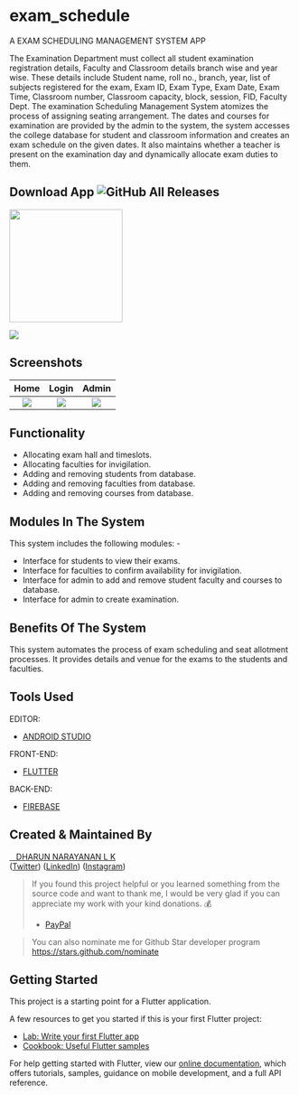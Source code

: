 # exam_schedule

A EXAM SCHEDULING MANAGEMENT SYSTEM APP

The Examination Department must collect all student examination registration details, Faculty and Classroom details branch wise and year wise. These details include Student name, roll no., branch, year, list of subjects registered for the exam, Exam ID, Exam Type, Exam Date, Exam Time, Classroom number, Classroom capacity, block, session, FID, Faculty Dept. The examination Scheduling Management System atomizes the process of assigning seating arrangement. The dates and courses for examination are provided by the admin to the system, the system accesses the college database for student and classroom information and creates an exam schedule on the given dates. It also maintains whether a teacher is present on the examination day and dynamically allocate exam duties to them.

## Download App ![GitHub All Releases](https://img.shields.io/github/downloads/Thealphamerc/flutter_login_signup/total?color=green)
<a href="https://drive.google.com/file/d/1Cl6WhPjaYJS1pPvxyj39MD06T3H20Ty2/view?usp=sharing"><img src="https://playerzon.com/asset/download.png" width="200"></img></a>



<img src="https://github.com/dharun276/Exam-Scheduling-Management-System/blob/master/Screenshots/img.png"  /> 



## Screenshots

Home                |   Login   |  Admin
:-------------------------:|:-------------------------:|:-------------------------:
![](https://github.com/dharun276/Exam-Scheduling-Management-System/blob/master/Screenshots/IMG_20201129_130616.png?raw=true)|![](https://github.com/dharun276/Exam-Scheduling-Management-System/blob/master/Screenshots/IMG_20201129_130628.png?raw=true)|![](https://github.com/dharun276/Exam-Scheduling-Management-System/blob/master/Screenshots/IMG_20201129_130640.png?raw=true) 

## Functionality 
 
- Allocating exam hall and timeslots. 
- Allocating faculties for invigilation. 
- Adding and removing students from database.
- Adding and removing faculties from database.
- Adding and removing courses from database.

## Modules In The System

This system includes the following modules: -
 - Interface for students to view their exams.
 - Interface for faculties to confirm availability for invigilation.
 - Interface for admin to add and remove student faculty and courses to database.
 - Interface for admin to create examination.

## Benefits Of The System

This system automates the process of exam scheduling and seat allotment processes. It provides details and venue for the exams to the students and faculties.

## Tools Used

EDITOR:
 - [ANDROID STUDIO](https://developer.android.com/studio)
 
FRONT-END:
 - [FLUTTER](https://flutter.dev/)
 
BACK-END:
 - [FIREBASE](https://firebase.google.com/?&gclid=CjwKCAiArbv_BRA8EiwAYGs23JxCKu7t4KyqmglHNQUp6m87LkhrzqsO_erg-sV8l3Kpo2Ywbw957xoCt50QAvD_BwE)
 
## Created & Maintained By
 [&nbsp;&nbsp;&nbsp;DHARUN NARAYANAN L K](https://github.com/dharun276?tab=repositories) <br/>
([Twitter](https://twitter.com/dharun_official)) ([LinkedIn](https://www.linkedin.com/in/dharun-narayanan-l-k-407459197/))
([Instagram](https://www.instagram.com/_dharun_26/?hl=en))

> If you found this project helpful or you learned something from the source code and want to thank me, I would be very glad if you can appreciate my work with your kind donations. :moneybag:
>
> * [PayPal](https://www.paypal.me/DHARUNNARAYANAN/)


> You can also nominate me for Github Star developer program https://stars.github.com/nominate
 
## Getting Started

This project is a starting point for a Flutter application.

A few resources to get you started if this is your first Flutter project:

- [Lab: Write your first Flutter app](https://flutter.dev/docs/get-started/codelab)
- [Cookbook: Useful Flutter samples](https://flutter.dev/docs/cookbook)

For help getting started with Flutter, view our
[online documentation](https://flutter.dev/docs), which offers tutorials,
samples, guidance on mobile development, and a full API reference.

